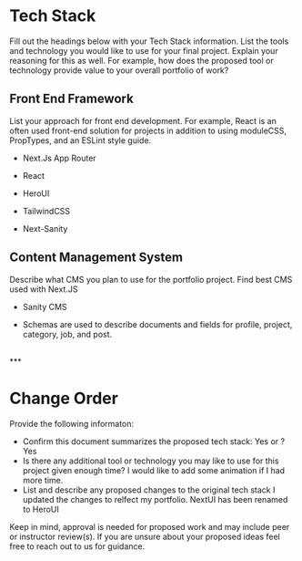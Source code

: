 # Tech Stack

Fill out the headings below with your Tech Stack information. List the tools and technology you would like to use for your final project. Explain your reasoning for this as well. For example, how does the proposed tool or technology provide value to your overall portfolio of work?



## Front End Framework

List your approach for front end development. For example, React is an often used front-end solution for projects in addition to using moduleCSS, PropTypes, and an ESLint style guide.

- Next.Js App Router

- React

- HeroUI

- TailwindCSS

- Next-Sanity

## Content Management System

Describe what CMS you plan to use for the portfolio project. Find best CMS used with Next.JS

- Sanity CMS

- Schemas are used to describe documents and fields for profile, project, category, job, and post.

<br>
***

# Change Order

Provide the following informaton:

- Confirm this document summarizes the proposed tech stack: Yes or ?
  Yes
- Is there any additional tool or technology you may like to use for this project given enough time?
  I would like to add some animation if I had more time.
- List and describe any proposed changes to the original tech stack
  I updated the changes to relfect my portfolio. NextUI has been renamed to HeroUI


Keep in mind, approval is needed for proposed work and may include peer or instructor review(s). If you are unsure about your proposed ideas feel free to reach out to us for guidance.
